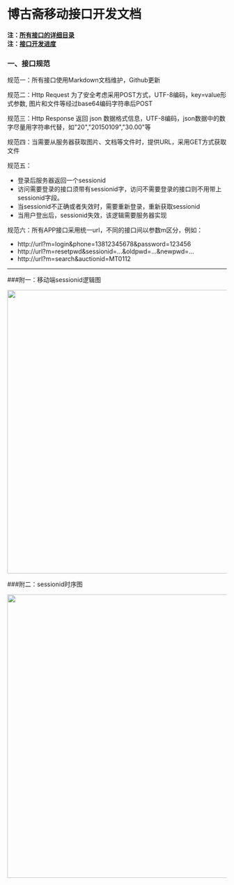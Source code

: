 # 博古斋移动接口开发文档

**注：[所有接口的详细目录](接口目录.md)**  
**注：[接口开发进度](接口进度.md)**

### 一、接口规范

规范一：所有接口使用Markdown文档维护，Github更新
 
规范二：Http Request 为了安全考虑采用POST方式，UTF-8编码，key=value形式参数, 图片和文件等经过base64编码字符串后POST
 
规范三：Http Response 返回 json 数据格式信息，UTF-8编码，json数据中的数字尽量用字符串代替，如"20","20150109","30.00"等
 
规范四：当需要从服务器获取图片、文档等文件时，提供URL，采用GET方式获取文件
 
规范五：

- 登录后服务器返回一个sessionid
- 访问需要登录的接口须带有sessionid字，访问不需要登录的接口则不用带上sessionid字段。 
- 当sessionid不正确或者失效时，需要重新登录，重新获取sessionid
- 当用户登出后，sessionid失效，该逻辑需要服务器实现

 
规范六：所有APP接口采用统一url，不同的接口间以参数m区分，例如：  

- http://url?m=login&phone=13812345678&password=123456
- http://url?m=resetpwd&sessionid=...&oldpwd=...&newpwd=...
- http://url?m=search&auctionid=MT0112

--- 

###附一：移动端sessionid逻辑图

<img src="res/sessionid_logic.png" width="650"></img> 

###附二：sessionid时序图

<img src="res/sessionid_time_logic.png" width="650"></img> 
